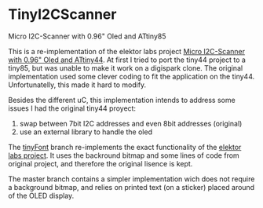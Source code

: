 # TinyI2CScanner
Micro I2C-Scanner with 0.96" Oled and ATtiny85

This is a re-implementation of the elektor labs project [Micro I2C-Scanner with 0.96" Oled and ATtiny44][labs].
At first I tried to port the tiny44 project to a tiny85, but was unable to make it work on a digispark clone.
The original implementation used some clever coding to fit the application on the tiny44.
Unfortunatelly, this made it hard to modify. 

Besides the different uC, 
this implementation intends to address some issues I had the original tiny44 proyect:

1. swap between 7bit I2C addresses and even 8bit addresses (original)
1. use an external library to handle the oled

The [tinyFont][] branch re-implements the exact functionality of the [elektor labs project][labs].
It uses the backround bitmap and some lines of code from original project, and therefore the original lisence is kept.

The master branch contains a simpler implementation wich does not require a background bitmap,
and relies on printed text (on a sticker) placed around of the OLED display.

[labs]: http://www.elektormagazine.com/labs/micro-i2c-scanner-with-096-oled-and-attiny44-1
[oled]: https://bitbucket.org/tinusaur/ssd1306xled
[tinyFont]: https://github.com/avaldebe/TinyI2CScanner/tree/tinyFont
